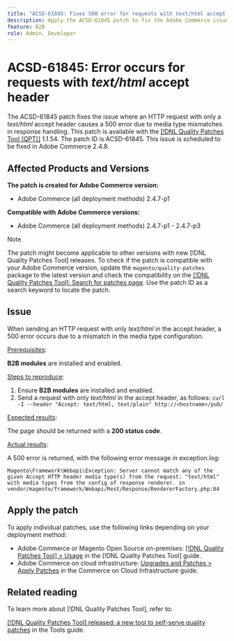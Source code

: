```yaml
---
title: "ACSD-61845: Fixes 500 error for requests with text/html accept header"
description: Apply the ACSD-61845 patch to fix the Adobe Commerce issue where sending an HTTP request with only a *text/html* accept header causes a 500 error, with B2B modules installed. 
feature: B2B
role: Admin, Developer
---
```

# ACSD-61845: Error occurs for requests with *text/html* accept header

The ACSD-61845 patch fixes the issue where an HTTP request with only a *text/html* accept header causes a 500 error due to media type mismatches in response handling. This patch is available with the [[!DNL Quality Patches Tool (QPT)]](/help/tools/quality-patches-tool/quality-patches-tool-to-self-serve-quality-patches.md) 1.1.54. The patch ID is ACSD-61845. This issue is scheduled to be fixed in Adobe Commerce 2.4.8.

## Affected Products and Versions

**The patch is created for Adobe Commerce version:**

* Adobe Commerce (all deployment methods) 2.4.7-p1

**Compatible with Adobe Commerce versions:**

* Adobe Commerce (all deployment methods) 2.4.7-p1 - 2.4.7-p3

>[!NOTE]
>
>The patch might become applicable to other versions with new [!DNL Quality Patches Tool] releases. To check if the patch is compatible with your Adobe Commerce version, update the `magento/quality-patches` package to the latest version and check the compatibility on the [[!DNL Quality Patches Tool]: Search for patches page](https://experienceleague.adobe.com/tools/commerce-quality-patches/index.html). Use the patch ID as a search keyword to locate the patch.

## Issue

When sending an HTTP request with only *text/html* in the accept header, a 500 error occurs due to a mismatch in the media type configuration.

<u>Prerequisites</u>:

**B2B modules** are installed and enabled.

<u>Steps to reproduce</u>:

1. Ensure **B2B modules** are installed and enabled.
1. Send a request with only *text/html* in the accept header, as follows:
`curl -I --header "Accept: text/html, text/plain" http://<hostname>/pub/`

<u>Expected results</u>:

The page should be returned with a **200 status code**.

<u>Actual results</u>:

A 500 error is returned, with the following error message in exception.log:

```Magento\Framework\Webapi\Exception: Server cannot match any of the given Accept HTTP header media type(s) from the request: "text/html" with media types from the config of response renderer. in vendor/magento/framework/Webapi/Rest/Response/RendererFactory.php:84```

## Apply the patch

To apply individual patches, use the following links depending on your deployment method:

* Adobe Commerce or Magento Open Source on-premises: [[!DNL Quality Patches Tool] > Usage](/help/tools/quality-patches-tool/usage.md) in the [!DNL Quality Patches Tool] guide.
* Adobe Commerce on cloud infrastructure: [Upgrades and Patches > Apply Patches](https://experienceleague.adobe.com/docs/commerce-cloud-service/user-guide/develop/upgrade/apply-patches.html) in the Commerce on Cloud Infrastructure guide.

## Related reading

To learn more about [!DNL Quality Patches Tool], refer to:

[[!DNL Quality Patches Tool] released: a new tool to self-serve quality patches](https://experienceleague.adobe.com/en/docs/commerce-knowledge-base/kb/announcements/commerce-announcements/magento-quality-patches-released-new-tool-to-self-serve-quality-patches) in the Tools guide.